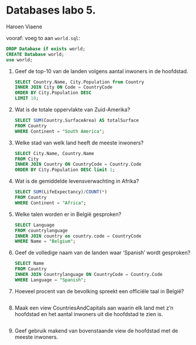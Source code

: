 Databases labo 5.
=================

Haroen Viaene

vooraf: voeg to aan `world.sql`:

```SQL
DROP Database if exists world;
CREATE Database world;
use world;
```


1. Geef de top-10 van de landen volgens aantal inwoners in de hoofdstad.

    ```SQL
    SELECT Country.Name, City.Population from Country
    INNER JOIN City ON Code = CountryCode
    ORDER BY City.Population DESC
    LIMIT 10;
    ```

2. Wat is de totale oppervlakte van Zuid-Amerika?

    ```SQL
    SELECT SUM(Country.SurfaceArea) AS totalSurface
    FROM Country
    WHERE Continent = "South America";
    ```


3. Welke stad van welk land heeft de meeste inwoners?

    ```SQL
    SELECT City.Name, Country.Name
    FROM City
    INNER JOIN Country ON CountryCode = Country.Code
    ORDER BY City.Population DESC limit 1;
    ```

4. Wat is de gemiddelde levensverwachting in Afrika?

    ```SQL
    SELECT SUM(LifeExpectancy)/COUNT(*)
    FROM Country
    WHERE Continent = "Africa";
    ```

5. Welke talen worden er in België gesproken?

    ```SQL
    SELECT Language
    FROM countrylanguage
    INNER JOIN country on country.code = CountryCode
    WHERE Name = "Belgium";
    ```

6. Geef de volledige naam van de landen waar ‘Spanish’ wordt gesproken?

    ```SQL
    SELECT Name
    FROM Country
    INNER JOIN Countrylanguage ON CountryCode = Country.Code
    WHERE Language = "Spanish";
    ```

7. Hoeveel procent van de bevolking spreekt een officiële taal in België?

    ```SQL
    ```

8. Maak een view CountriesAndCapitals aan waarin elk land met z’n hoofdstad en het aantal inwoners uit die hoofdstad te zien is.

    ```SQL
    ```

9. Geef gebruik makend van bovenstaande view de hoofdstad met de meeste inwoners.

    ```SQL
    ```

